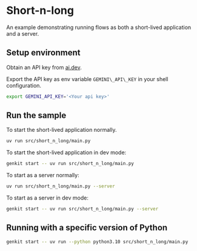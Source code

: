 # Short-n-long

An example demonstrating running flows as both a short-lived application and a
server.

## Setup environment

Obtain an API key from [ai.dev](https://ai.dev).

Export the API key as env variable `GEMINI\_API\_KEY` in your shell
configuration.

```bash
export GEMINI_API_KEY='<Your api key>'
```

## Run the sample

To start the short-lived application normally.

```bash
uv run src/short_n_long/main.py
```

To start the short-lived application in dev mode:

```bash
genkit start -- uv run src/short_n_long/main.py
```

To start as a server normally:

```bash
uv run src/short_n_long/main.py --server
```

To start as a server in dev mode:

```bash
genkit start -- uv run src/short_n_long/main.py --server
```

## Running with a specific version of Python

```bash
genkit start -- uv run --python python3.10 src/short_n_long/main.py
```
